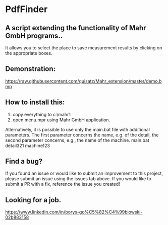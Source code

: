 # PdfFinder

## A script extending the functionality of Mahr GmbH programs..

 
It allows you to select the place to save measurement results by clicking on the appropriate boxes.

## Demonstration:
https://raw.githubusercontent.com/quisatz/Mahr_extension/master/demo.bmp

## How to install this:
1. copy everything to c:\mahr1
2. open menu.mpr using Mahr GmbH application.

Alternatively, it is possible to use only the main.bat file with additional parameters. The first parameter concerns the name, e.g. of the detail, the second parameter concerns, e.g., the name of the machine.
main.bat detail321 machine123 



## Find a bug?
If you found an issue or would like to submit an improvement to this project, please submit an issue using the issues tab above. If you would like to submit a PR with a fix, reference the issue you created!

## Looking for a job.
https://www.linkedin.com/in/borys-go%C5%82%C4%99biowski-02b883158